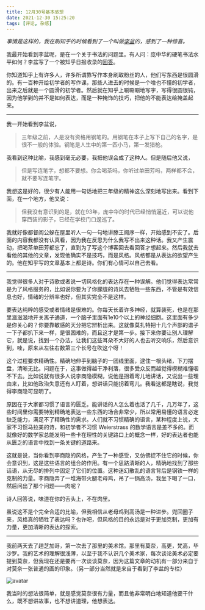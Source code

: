 ```yaml
---
title: 12月30号基本感想
date: 2021-12-30 15:25:20
tags: [评论, 杂感]
---
```


*事情是这样的，我在刷知乎的时候看到了一个叫做[李盆](https://www.zhihu.com/people/li-pen)的，感到了一种惊喜。*

我最开始看到李盆呢，是在一个关于书法的问题里。有人问：庞中华的硬笔书法水平如何？李盆写了一个被知乎日报收录的[回答](https://www.zhihu.com/question/26392574/answer/32660205)。

你知道知乎上有许多人，许多所谓靠写作本身刷取粉丝的人，他们写东西是很圆滑的。有一百种开给初学者的写作课，那些人进去的时候是一个啥也不懂的初学者，出来之后就是一个圆滑的初学者。然后就在知乎上唰唰唰地写字，写得很圆很钝，因为他学到的并不是如何表达，而是一种掩饰的技巧，把他的不能表达给掩盖起来。

<!--more-->

----

我一开始看到李盆说，

> 三年级之前，人是没有资格用钢笔的。用钢笔在本子上写下自己的名字，是很不一般的体验。钢笔是人生中的第一匹小马，第一发猎枪。

我看到这种比喻，我感到毫无必要，我把他误会成了这种人。但是随后他又说，

> 但是写连笔字，想都不要想。你会喝茶吗，你听过单田芳吗，两样都不会，就不要写连笔字。

我想这是好的，很少有人能用一句话地把三年级的精神这么深刻地写出来。看到下面，在一个地方，他又说：

> 但我没有意识到的是，就在93年，庞中华的时代已经悄悄逼近，可以说他穿西装的影子，已经在学校门口逡巡了。

我就好像都督阎公躲在屋里听人一句一句地讲滕王阁序一样，开始感到不安了。后面的内容我都没有认真看，因为我在反思为什么我写不出来这种话。我又产生震动，把喝茶单田芳都忘了，直到为了写这个博客回去看回答才想起来。然后我就去看他的其他的文章，发现他确实不是技巧，而是风格。风格都是从表达的欲望产生的。他在知乎写的文章基本上都是诗。你们有心情可以自己去看。

----

我觉得很多人对于诗歌或者说一切风格化的表达存在一种误解。他们觉得表达常常是为了风格服务的，比如说你要为了你朦胧的诗风去牺牲一些东西，不管是有效信息也好，情绪的分辨率也好，但其实完全不是这样。

要表达纯粹的感受或者情绪是很难的。你每天长着许多神经，就算装死，也是在那里滋滋滋地开关离子通道，一个脑子里面有1e10个以上的神经细胞。这里面有多少是你关心的？你要靠敏感的天分把它辨析出来。这就像莫扎特把十几个声部的谱子一下子都扒下来一样，是很困难的，而且这才是第一步。接下来你要让别人理解它，就是说，找到一个办法，让我们这些耳朵不大好的人也去听交响乐，然后意识到，哇，原来从左往右数第三个长号在吹这个呀！

这个过程要求精确性。精确地伸手到脑子的一团线里面，逮住一根头绪，下刀摆盘，清晰无比。问题在于，这事做得越干净利落，很多受众反而越觉得模糊难懂咽不下去。比如说就有很多人说李商隐模糊，说他是拐着弯儿地讲话，又说出一些理由来，比如他政治失意还有人盯着，想讲话只能拐着弯儿。我看这都是瞎说，我觉得李商隐可显明了。

原因在于大家都习惯了语言的匮乏。能讲话的人怎么着也活了几千，几万年了，这些时间里你需要特别精确地表达一些东西的场合非常少，所以常用易懂的语言必定缺乏能力，满足不了精确性的需求。人们就不习惯精确的语言，某种程度上说，大家不习惯马拉美的诗，和初学者不习惯 Weierstrass 的数学语言是差不多的。而就像好的数学家总能发明一些卡在理性的关键路口上的概念一样，好的表达者也能从匮乏的语言中找到一条关键的道路来。

这就是说，当你看到李商隐的风格，产生了一种感受，又仿佛捉不住它的时候，你会意识到，这是这些语言的组合的作用。有一个思路清晰的人，精确地找到了那些话语，从无尽的排列中固定了它们的位置。这种迷幻散乱的语言背后是钢铁一样的克制的力量。李商隐弄了一堆海带火腿老母鸡，吊了一锅高汤，我坐下喝了一口，然后问出了那个问题——肉呢？

诗人回答说，味道在你的舌头上，不在肉里。

虽说这不是个完全合适的比喻，但我相信从老母鸡到高汤是一种进步。兜回圈子来，风格真的牺牲了表达吗？也许吧，但风格的目的永远是对于更加克制，更加有力量，更加清晰的表达的探索。

----

我前两天去了趟芝加哥，第一次去了那里的美术馆。那里有莫奈，高更，梵高，毕沙罗。我的艺术的理解很浅薄，以至于我不认识几个美术家，每次谈论美术必定要提到莫奈，但我现在还是要再一次谈谈莫奈，因为这篇文章的动机有一部分来自于对莫奈一张普通的画的印象。（另一部分当然就是来自于看到了李盆的专栏）

![avatar](https://github.com/ClaudioMarchisio/ClaudioMarchisio.github.io/blob/hexo/source/_posts/2021-12-20/monet.jpg?raw=true)

我当时的想法很简单，就是感觉莫奈很有力量，而且他非常明白地知道他要干什么，既不想讲故事，也不想讲道理，他想表达。

